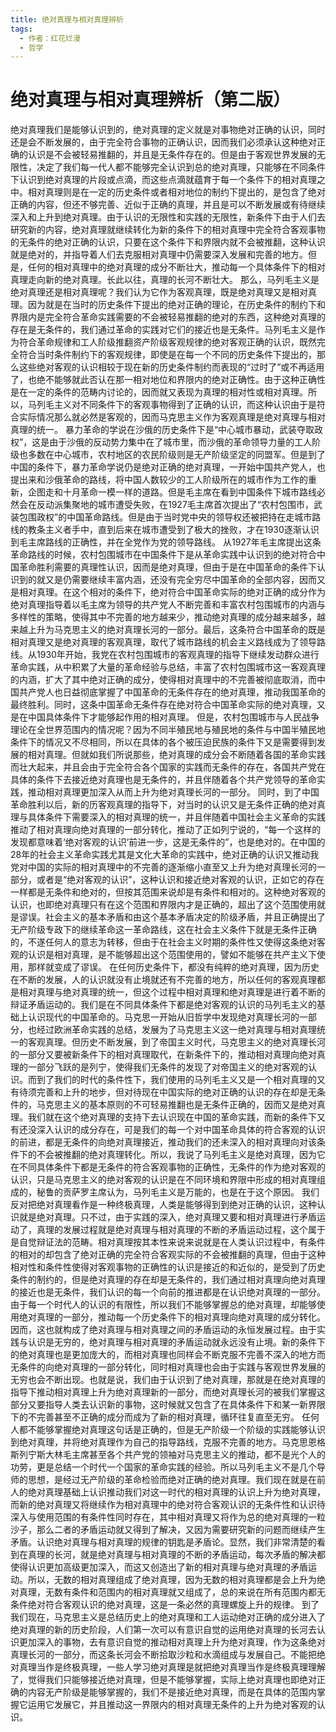 ```yaml
---
title: 绝对真理与相对真理辨析
tags:
  - 作者：红花烂漫
  - 哲学
---
```


# 绝对真理与相对真理辨析（第二版）

绝对真理我们是能够认识到的，绝对真理的定义就是对事物绝对正确的认识，同时还是会不断发展的，由于完全符合事物的正确认识，因而我们必须承认这种绝对正确的认识是不会被轻易推翻的，并且是无条件存在的。但是由于客观世界发展的无限性，决定了我们每一代人都不能够完全认识到总的绝对真理，只能够在不同条件下认识到绝对真理的片段或点滴，而这些点滴就蕴育于每一个条件下的相对真理之中。相对真理则是在一定的历史条件或者相对地位的制约下提出的，是包含了绝对正确的内容，但还不够完善、近似于正确的真理，并且是可以不断发展或有待继续深入和上升到绝对真理。由于认识的无限性和实践的无限性，新条件下由于人们去研究新的内容，绝对真理就继续转化为新的条件下的相对真理中完全符合客观事物的无条件的绝对正确的认识，只要在这个条件下和界限内就不会被推翻，这种认识就是绝对的，并指导着人们去克服相对真理中仍需要深入发展和完善的地方。但是，任何的相对真理中的绝对真理的成分不断壮大，推动每一个具体条件下的相对真理走向新的绝对真理。长此以往，真理的长河不断壮大。
那么，马列毛主义是绝对真理还是相对真理呢？我们认为它作为客观真理，既是绝对真理又是相对真理。因为就是在当时的历史条件下提出的绝对正确的理论，在历史条件的制约下和界限内是完全符合革命实践需要的不会被轻易推翻的绝对的东西，这种绝对真理的存在是无条件的，我们通过革命的实践对它们的接近也是无条件。马列毛主义是作为符合革命规律和工人阶级推翻资产阶级客观规律的绝对客观正确的认识，既然完全符合当时条件制约下的客观规律，即使是在每一个不同的历史条件下提出的，那么这些绝对客观的认识相较于现在新的历史条件制约而表现的“过时了”或不再适用了，也绝不能够就此否认在那一相对地位和界限内的绝对正确性。由于这种正确性是在一定的条件的范畴内讨论的，因而就又表现为真理的相对性或相对真理。所以，马列毛主义对不同条件下的客观事物得到了正确的认识，而这种认识由于是符合实际情况那么就必然是客观的，因而马克思主义作为客观真理是绝对真理与相对真理的统一。
暴力革命的学说在沙俄的历史条件下是“中心城市暴动，武装夺取政权”，这是由于沙俄的反动势力集中在了城市里，而沙俄的革命领导力量的工人阶级也多数在中心城市，农村地区的农民阶级则是无产阶级坚定的同盟军。但是到了中国的条件下，暴力革命学说仍是绝对正确的绝对真理，一开始中国共产党人，也提出来和沙俄革命的路线，将中国人数较少的工人阶级所在的城市作为工作的重新，企图走和十月革命一模一样的道路。但是毛主席在看到中国条件下城市路线必然会在反动派集聚地的城市遭受失败，在1927毛主席首次提出了“农村包围市，武装包围政权”的中国革命路线。但是由于当时党中央的领导权还被把持在走城市路线的教条主义者手中，直到后来在城市遭受到了极大的挫败，才在1930逐渐认识到毛主席路线的正确性，并在全党作为党的领导路线。
从1927年毛主席提出这条革命路线的时候，农村包围城市在中国条件下是从革命实践中认识到的绝对符合中国革命胜利需要的真理性认识，因而是绝对真理，但由于是在中国革命的条件下认识到的就又是仍需要继续丰富内涵，还没有完全穷尽中国革命的全部内容，因而又是相对真理。在这个相对的条件下，绝对符合中国革命实际的绝对正确的成分作为绝对真理指导着以毛主席为领导的共产党人不断完善和丰富农村包围城市的内涵与多样性的策略，使得其中不完善的地方越来少，推动绝对真理的成分越来越多，越来越上升为马克思主义的绝对真理长河的一部分。最后，这条符合中国革命的既是相对真理又是绝对真理的客观真理，取代了城市路线的机会主义路线成为了领导路线。从1930年开始，我党在农村包围城市的客观真理的指导下继续发动群众进行革命实践，从中积累了大量的革命经验与总结，丰富了农村包围城市这一客观真理的内涵，扩大了其中绝对正确的成分，使得相对真理中的不完善被彻底取消，而中国共产党人也日益彻底掌握了中国革命的无条件存在的绝对真理，推动我国革命的最终胜利。同时，这条中国革命无条件存在绝对符合中国革命实际的绝对真理，又是在中国具体条件下才能够起作用的相对真理。
但是，农村包围城市与人民战争理论在全世界范围内的情况呢？因为不同半殖民地与殖民地的条件与中国半殖民地条件下的情况又不尽相同，所以在具体的各个被压迫民族的条件下又是需要得到发展的相对真理。但就如我们所说那些，绝对真理的成分会不断随着各国的革命实践而壮大起来，并且会由于完全符合各个国家的实践而无条件的存在，各国共产党在具体的条件下去接近绝对真理也是无条件的，并且伴随着各个共产党领导的革命实践，推动相对真理更加深入从而上升为绝对真理长河的一部分。
同时，到了中国革命胜利以后，新的历客观真理的指导下，对当时的认识又是无条件正确的绝对真理与具体条件下需要深入的相对真理的统一，并且伴随着中国社会主义革命的实践推动了相对真理向绝对真理的一部分转化，推动了正如列宁说的，“每一个这样的发现都意味着‘绝对客观的认识’前进一步，这是无条件的”，也是绝对的。在中国的28年的社会主义革命实践尤其是文化大革命的实践中，绝对正确的认识又推动我党对中国的实际的相对真理中的不完善的逐渐缩小直至又上升为绝对真理长河的一部分，或者是“绝对客观的认识”，这种认识和接近绝对客观的认识，正如它的存在一样都是无条件和绝对的，但按其范围来说却是有条件和相对的。这种绝对客观的认识，也即绝对真理只有在这个范围和界限内才是正确的，超出了这个范围使用就是谬误。社会主义的基本矛盾和由这个基本矛盾决定的阶级矛盾，并且正确提出了无产阶级专政下的继续革命这一革命路线，这在社会主义条件下就是无条件正确的，不遂任何人的意志为转移，但由于在社会主义时期的条件性又使得这条绝对客观的认识是相对真理，是不能够超出这个范围使用的，譬如不能够在共产主义下使用，那样就变成了谬误。
在任何历史条件下，都没有纯粹的绝对真理，因为历史在不断的发展，人的认识就没有止境就还有不完善的地方，所以任何的客观真理都是相对真理与绝对真理的统一，但这个过程中相对真理和绝对真理是进行着不断的辩证矛盾运动的。我们是在不同具体条件下都是绝对客观的认识的马列毛主义的基础上认识现代的中国革命的。马克思一开始从旧哲学中发现绝对真理长河的一部分，也经过欧洲革命实践的总结，发展为了马克思主义这一绝对真理与相对真理统一的客观真理。但历史不断发展，到了帝国主义时代，马克思主义的绝对真理长河的一部分又要被新条件下的相对真理取代，在新条件下的，推动相对真理向绝对真理的一部分飞跃的是列宁，使得我们无条件的发现了对帝国主义的绝对客观的认识。而到了我们的时代的条件性下，我们使用的马列毛主义又是一个相对真理的又有待须完善和上升的地步，但对待现在中国实际的绝对正确的认识的存在却是无条件的，马克思主义的基本原则的不可轻易推翻也是无条件正确的，因而又是绝对真理。我们就在这个绝对真理的支持下去认识现在中国的革命实践，而新的条件下又有还没深入认识的成分存在，可是我们的每一个对中国革命具体的符合客观的认识的前进，都是无条件的向绝对真理接近，推动我们的还未深入的相对真理向对该条件下的不会被推翻的绝对真理转化。所以，我说了马列毛主义是绝对真理，因为它在不同具体条件下都是无条件的符合客观事物的正确性，无条件的作为绝对客观的认识，只是马克思主义的绝对客观的认识是在不同环境和界限中形成的相对真理组成的，秘鲁的贡萨罗主席认为，马列毛主义是万能的，也是在于这个原因。
我们反对把绝对真理看作是一种终极真理，人类是能够得到到绝对正确的认识，这种认识就是绝对真理。只不过，由于实践的深入，绝对真理又要和相对真理进行矛盾运动了，真理的发展过程就是绝对真理与相对真理的不断的矛盾运动过程，这个属于是自觉辩证法的范畴。相对真理按其本性来说来说就是在人类认识过程中，有条件的相对的却包含了绝对正确的完全符合客观实际的不会被推翻的真理，但由于这种相对性和条件性使得对客观事物的正确性的认识是接近的和近似的，是受到了历史条件的制约的，但是绝对真理的存在却是无条件的，我们通过相对真理向绝对真理的接近也是无条件，我们认识的每一个向前的推进都是在认识绝对真理的一部分。由于每一个时代人的认识的有限性，所以我们不能够掌握总的绝对真理，却能够使用绝对真理的一部分，推动每一个历史条件下的相对真理向绝对真理的成分转化。因而，这也就构成了绝对真理与相对真理之间的矛盾运动的永恒发展过程。由于实践与认识是无穷的，绝对真理与相对真理的矛盾运动就永远没有止境。新的条件下的绝对真理也是更加庞大的，而相对真理也同样会不断克服不完善不深入的地方而无条件的向绝对真理的一部分转化，同时相对真理也会由于实践与客观世界发展的无穷也会不断出现。也就是说，我们由于认识到了绝对真理，那就是在绝对真理的指导下推动相对真理上升为绝对真理新的一部分，而绝对真理长河的被我们掌握这部分又要指导人类去认识新的事物，这时候就又包含了在具体条件下和某一新界限下的不完善甚至不正确的成分而成为了新的相对真理，循环往复直至无穷。
任何人都不能够掌握绝对真理这句话是正确的，但是无产阶级一个阶级的实践能够认识到绝对真理，并将绝对真理作为自己的指导路线，克服不完善的地方。马克思恩格斯列宁斯大林毛主席甚至各个共产党的领袖对马克思主义的推动，都不是光个人的功劳，更是总结一个时代一个国家的革命实践的经验。所以马列毛主义不是几个导师的思想，是经过无产阶级的革命检验而绝对正确的绝对真理。我们现在就是在前人的绝对真理基础上认识推动我们对这一时代的相对真理的认识上升为绝对真理，而新的绝对真理又将继续作为相对真理中的绝对符合客观认识的无条件性和认识待深入与使用范围的有条件性同时存在，其中相对真理又将作为总的绝对真理的一粒沙子，那么二者的矛盾运动就又得到了解决，又因为需要研究新的问题而继续产生矛盾。认识绝对真理与相对真理的规律的钥匙是矛盾论。显然，我们非常清楚的看到在真理的长河，就是绝对真理与相对真理的不断的矛盾运动，每次矛盾的解决都使得认识更加高级更加深入，而这又创造出了新的相对真理与绝对真理的矛盾运动。所以，无数的相对真理组成了绝对真理，因为无数的相对真理都是会上升为绝对真理，无数有条件和范围内的相对真理就又组成了，总的来说在所有范围内都无条件绝对符合客观认识的绝对真理，这是一条必然的真理螺旋上升的规律。
到了我们现在，马克思主义是总结历史上的绝对真理和工人运动绝对正确的成分进入了绝对真理的新的历史阶段，人们第一次可以有意识自觉的运用绝对真理的长河去认识更加深入的事物，去有意识自觉的推动相对真理上升为绝对真理，作为这条绝对真理长河的一部分，而这条长河会不断拾取沙粒和水滴组成与发展自己。不能把绝对真理当作是终极真理，一些人学习绝对真理是就把绝对真理当作是终极真理理解了，觉得我们只能够接近绝对真理，但是不能够掌握，实际上绝对真理也即绝对正确的内容无产阶级是能够掌握的，我们不是接近绝对真理，而是在具体的范围内掌握它运用它发展它，并且推动这一界限内的相对真理无条件的上升为绝对客观的认识。
